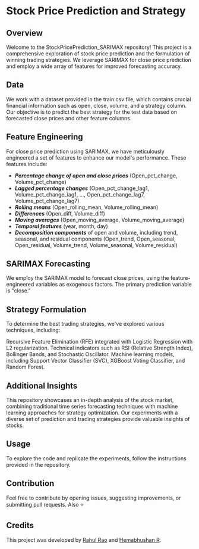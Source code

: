 # Stock Price Prediction and Strategy
## Overview
Welcome to the StockPricePrediction_SARIMAX repository! This project is a comprehensive exploration of stock price prediction and the formulation of winning trading strategies. We leverage SARIMAX for close price prediction and employ a wide array of features for improved forecasting accuracy.

## Data
We work with a dataset provided in the train.csv file, which contains crucial financial information such as open, close, volume, and a strategy column.
Our objective is to predict the best strategy for the test data based on forecasted close prices and other feature columns.
## Feature Engineering
For close price prediction using SARIMAX, we have meticulously engineered a set of features to enhance our model's performance. These features include:

* ***Percentage change of open and close prices*** (Open_pct_change, Volume_pct_change)
* ***Lagged percentage changes*** (Open_pct_change_lag1, Volume_pct_change_lag1, ..., Open_pct_change_lag7, Volume_pct_change_lag7)
* ***Rolling means*** (Open_rolling_mean, Volume_rolling_mean)
* ***Differences*** (Open_diff, Volume_diff)
* ***Moving averages*** (Open_moving_average, Volume_moving_average)
* ***Temporal features*** (year, month, day)
* ***Decomposition components*** of open and volume, including trend, seasonal, and residual components (Open_trend, Open_seasonal, Open_residual, Volume_trend, Volume_seasonal, Volume_residual)


## SARIMAX Forecasting
We employ the SARIMAX model to forecast close prices, using the feature-engineered variables as exogenous factors. The primary prediction variable is "close."

## Strategy Formulation
To determine the best trading strategies, we've explored various techniques, including:

Recursive Feature Elimination (RFE) integrated with Logistic Regression with L2 regularization.
Technical indicators such as RSI (Relative Strength Index), Bollinger Bands, and Stochastic Oscillator.
Machine learning models, including Support Vector Classifier (SVC), XGBoost Voting Classifier, and Random Forest.

## Additional Insights
This repository showcases an in-depth analysis of the stock market, combining traditional time series forecasting techniques with machine learning approaches for strategy optimization.
Our experiments with a diverse set of prediction and trading strategies provide valuable insights of stocks.

## Usage
To explore the code and replicate the experiments, follow the instructions provided in the repository.

## Contribution
Feel free to contribute by opening issues, suggesting improvements, or submitting pull requests.
Also ⭐

## Credits
This project was developed by [Rahul Rao](https://github.com/rahulrao9) and [Hemabhushan R](https://github.com/Hemabhushan-r).
